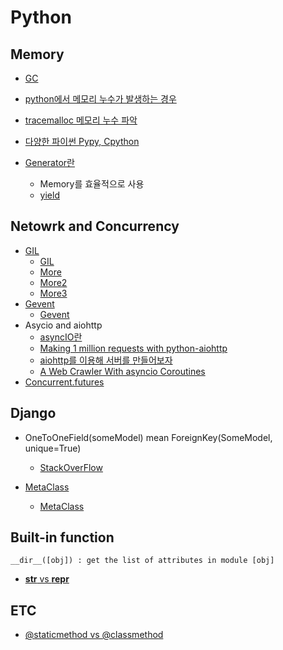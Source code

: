 # Python

## Memory
* [GC](https://winterj.me/python-gc/)
* [python에서 메모리 누수가 발생하는 경우](https://memorable.link/link/189)
* [tracemalloc 메모리 누수 파악](http://brownbears.tistory.com/249)
* [다양한 파이썬 Pypy, Cpython](http://khanrc.tistory.com/entry/%EB%8B%A4%EC%96%91%ED%95%9C-Python%EB%93%A4)

* [Generator란](http://bluese05.tistory.com/56)
  * Memory를 효율적으로 사용
  * [yield](https://code.i-harness.com/ko/q/38957)

## Netowrk and Concurrency
* [GIL](https://github.com/JaeYeopHan/Interview_Question_for_Beginner/tree/master/Python)
  * [GIL](https://medium.com/@mjhans83/python-gil-f940eac0bef9)
  * [More](https://blog.seulgi.kim/2015/01/global-interpreter-lock.html)
  * [More2](https://code.i-harness.com/ko/q/13c02e)
  * [More3](https://medium.com/@mjhans83/python-gil-f940eac0bef9)
* [Gevent](http://software-engineer.gatsbylee.com/gevent/)
  * [Gevent](http://khanrc.tistory.com/entry/%EC%A0%9C%EC%95%BD%EC%9D%84-%EB%84%98%EC%96%B4-Gevent)
* Asycio and aiohttp
  * [asyncIO란](https://tech.ssut.me/2015/07/09/python-3-play-with-asyncio/)
  * [Making 1 million requests with python-aiohttp](https://pawelmhm.github.io/asyncio/python/aiohttp/2016/04/22/asyncio-aiohttp.html)
  * [aiohttp를 이용해 서버를 만들어보자](http://meonggae.blogspot.com/2016/11/python-aiohttp.html)
  * [A Web Crawler With asyncio Coroutines](http://www.aosabook.org/en/500L/a-web-crawler-with-asyncio-coroutines.html)
* [Concurrent.futures](https://soooprmx.com/archives/5669)


## Django
* OneToOneField(someModel) mean ForeignKey(SomeModel, unique=True)
  * [StackOverFlow](https://stackoverflow.com/questions/5870537/whats-the-difference-between-django-onetoonefield-and-foreignkey)

* [MetaClass](https://tech.ssut.me/2017/03/24/understanding-python-metaclasses/)
  * [MetaClass](https://code.i-harness.com/ko/q/186a3)

## Built-in function
```
__dir__([obj]) : get the list of attributes in module [obj]
```
* [__str__ vs __repr__](https://code.i-harness.com/ko/q/15ec1f)


## ETC
* [@staticmethod vs @classmethod](https://code.i-harness.com/ko/q/213a1)
